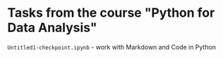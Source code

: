 # Tasks from the course "Python for Data Analysis"

`Untitled1-checkpoint.ipynb` - work with Markdown and Code in Python
